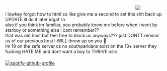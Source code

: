 　　　　　　　　　　　　　 　　　　　 　　　　　　　　　　　![](https://komarev.com/ghpvc/?username=innocntluvr)
<br> i lowkey forgot how to html so like give me a second to set this shit back up UPDATE ill do it later idgaf rn
<br> also if you think im familiar, you probably knew me before when i went by starboy or something else i cant remember?? <br> that was old host but feel free to block us anyways??? just DONTT remind us of our previous host i WILL throw up on you 💙 <br> im 19 on the safe server cs no southparkians exist on the 18+ server they fucking HATE ME and dont want a boy to THRIVE nsrs
　　　　　　　　　　　　　 　　　　　 　　　　　　　　　　[![spotify-github-profile](https://spotify-github-profile.kittinanx.com/api/view?uid=58v4bgn913mo9fs0czwekk4cg&cover_image=true&theme=default&show_offline=false&background_color=121212&interchange=false)](https://github.com/kittinan/spotify-github-profile)

